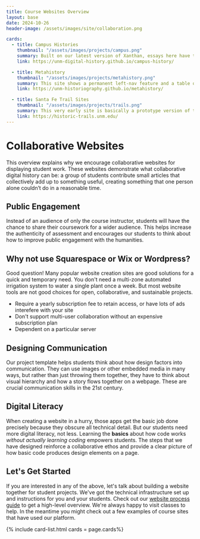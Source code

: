 ```yaml
---
title: Course Websites Overview
layout: base
date: 2024-10-26
header-image: /assets/images/site/collaboration.png

cards: 
  - title: Campus Histories
    thumbnail: "/assets/images/projects/campus.png"
    summary: Built on our latest version of Xanthan, essays here have the most functionality of the bunch. The site is wrapped in the standard UNM web style. 
    link: https://unm-digital-history.github.io/campus-history/

  - title: Metahistory
    thumbnail: "/assets/images/projects/metahistory.png"
    summary: This site shows a permanent left-nav feature and a table of contents page. As students add their pages, the website automatically grabs metadata from their new page to add it to the table of contents. No 
    link: https://unm-historiography.github.io/metahistory/

  - title: Santa Fe Trail Sites
    thumbnail: "/assets/images/projects/trails.png"
    summary: This very early site is basically a prototype version of the new Xanthan platform, without much of the current functionality. But this site has not been updated about eight years, and everything works just as when it was last active. It is still ready for new contributions!
    link: https://historic-trails.unm.edu/
---
```


# Collaborative Websites
This overview explains why we encourage collaborative websites for displaying student work. These websites demonstrate what collaborative digital history can be: a group of students contribute small articles that collectively add up to something useful, creating something that one person alone couldn’t do in a reasonable time. 

## Public Engagement
Instead of an audience of only the course instructor, students will have the chance to share their coursework for a wider audience. This helps increase the authenticity of assessment and encourages our students to think about how to improve public engagement with the humanities. 


## Why not use Squarespace or Wix or Wordpress?
Good question! Many popular website creation sites are good solutions for a quick and temporary need. You don't need a multi-zone automated irrigation system to water a single plant once a week. But most website tools are not good choices for open, collaborative, and sustainable projects. 
- Require a yearly subscription fee to retain access, or have lots of ads interefere with your site
- Don't support multi-user collaboration without an expensive subscription plan
- Dependent on a particular server

## Designing Communication
Our project template helps students think about how design factors into communication. They can use images or other embedded media in many ways, but rather than just throwing them together, they have to think about visual hierarchy and how a story flows together on a webpage. These are crucial communication skills in the 21st century.

## Digital Literacy
When creating a website in a hurry, those apps get the basic job done precisely because they obscure all technical detail. But our students need more digital literacy, not less. Learning the **basics** about how code works _without actually learning coding_ empowers students. The steps that we have designed reinforce a collaborative ethos and provide a clear picture of how basic code produces design elements on a page. 

## Let's Get Started
If you are interested in any of the above, let's talk about building a website together for student projects. We've got the technical infrastructure set up and instructions for you and your students. Check out our [website process guide](../process-guides/websites) to get a high-level overview. We're always happy to visit classes to help. In the meantime you might check out a few examples of course sites that have used our platform.

{% include card-list.html 
cards = page.cards%}